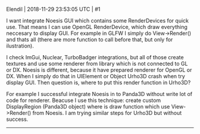 Elendil | 2018-11-29 23:53:05 UTC | #1

I want integrate Noesis GUI which contains some RenderDevices for quick use. That means I can use OpenGL RenderDevice, which draw everything neccesary to display GUI. For example in GLFW I simply do View->Render() and thats all (there are more function to call before that, but only for ilustration).

I check ImGui, Nuclear, TurboBadger integrations, but all of those create textures and use some renderer from library which is not connected to GL or DX. Noesis is different, because it have prepared renderer for OpenGL or DX. When I simply do that in UIElement or Object Urho3D crash when try display GUI. Then question is, where to put this render function in Urho3D?

For example I successful integrate Noesis in to Panda3D without write lot of code for renderer. Beacuse I use this technique:
create custom DisplayRegion (Panda3D object) where is draw function which use View->Render() from Noesis. I am trying similar steps for Urho3D but without success.

-------------------------

